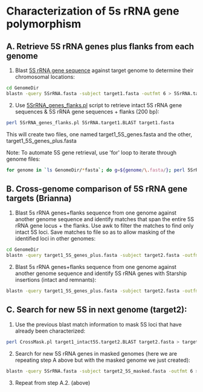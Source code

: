 # Characterization of 5s rRNA gene polymorphism

## A. Retrieve 5S rRNA genes plus flanks from each genome

1. Blast [5S rRNA gene sequence](/data/5SrRNA.fasta) against target genome to determine their chromosomal locations:
```bash
cd GenomeDir
blastn -query 5SrRNA.fasta -subject target1.fasta -outfmt 6 > 5SrRNA.target1.BLAST
```
2. Use [5SrRNA_genes_flanks.pl](/scripts/5SrRNA_genes_flanks.pl) script to retrieve intact 5S rRNA gene sequences & 5S rRNA gene sequences + flanks (200 bp):
```bash
perl 5SrRNA_genes_flanks.pl 5SrRNA.target1.BLAST target1.fasta
```
This will create two files, one named target1_5S_genes.fasta and the other, target1_5S_genes_plus.fasta

Note: To automate 5S gene retrieval, use 'for' loop to iterate through genome files:
```bash
for genome in `ls GenomeDir/*fasta`; do g=${genome/\.fasta/}; perl 5SrRNA_genes_flanks.pl 5SrRNA.${g}.BLAST $genome; done
```
## B. Cross-genome comparison of 5S rRNA gene targets (Brianna)

1. Blast 5s rRNA genes+flanks sequence from one genome against another genome sequence and identify matches that span the entire 5S rRNA gene locus + the flanks. Use awk to filter the matches to find only intact 5S loci. Save matches to file so as to allow masking of the identified loci in other genomes:
```bash
cd GenomeDir
blastn -query target1_5S_genes_plus.fasta -subject target2.fasta -outfmt 6 | awk '$4 > 400' > target1_intact5S.target2.BLAST
```
2. Blast 5s rRNA genes+flanks sequence from one genome against another genome sequence and identify 5S rRNA genes with Starship insertions (intact and remnants):
```bash
blastn -query target1_5S_genes_plus.fasta -subject target2.fasta -outfmt 6 | awk '$4 > 220 && $4 < 280' > target1_5SplusSS.target2.BLAST
```
## C. Search for new 5S in next genome (target2):

1. Use the previous blast match information to mask 5S loci that have already been characterized:
```bash
perl CrossMask.pl target1_intact5S.target2.BLAST target2.fasta > target2_5S_masked.fasta
```
2. Search for new 5S rRNA genes in masked genomes (here we are repeating step A above but with the masked genome we just created):
```bash
blastn -query 5SrRNA.fasta -subject target2_5S_masked.fasta -outfmt 6 > 5SrRNA.target2_5S_masked.BLAST
```
3. Repeat from step A.2. (above)
